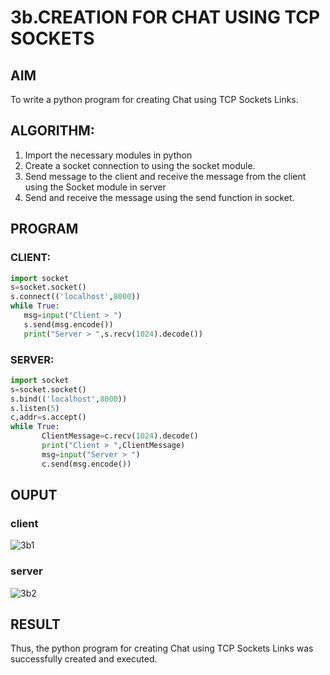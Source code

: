 # 3b.CREATION FOR CHAT USING TCP SOCKETS
## AIM
To write a python program for creating Chat using TCP Sockets Links.
## ALGORITHM:
1. Import the necessary modules in python
2. Create a socket connection to using the socket module.
3. Send message to the client and receive the message from the client using the Socket module in
 server
4. Send and receive the message using the send function in socket.
## PROGRAM
### CLIENT:
```python
import socket 
s=socket.socket() 
s.connect(('localhost',8000)) 
while True: 
   msg=input("Client > ") 
   s.send(msg.encode()) 
   print("Server > ",s.recv(1024).decode())
```
### SERVER:
```python
import socket 
s=socket.socket() 
s.bind(('localhost',8000)) 
s.listen(5) 
c,addr=s.accept() 
while True:
       ClientMessage=c.recv(1024).decode() 
       print("Client > ",ClientMessage) 
       msg=input("Server > ") 
       c.send(msg.encode())
```
## OUPUT
### client
![3b1](https://github.com/Aakash0407/3b_CHAT_USING_TCP_SOCKETS/assets/118799103/9b7c6c44-0940-4baa-869c-488abbaf27f5)

### server
![3b2](https://github.com/Aakash0407/3b_CHAT_USING_TCP_SOCKETS/assets/118799103/8bc120a6-a9b7-4b20-9ee1-17ae0a9a6b4b)

## RESULT
Thus, the python program for creating Chat using TCP Sockets Links was successfully 
created and executed.

